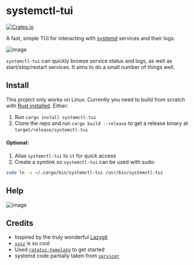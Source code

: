 # systemctl-tui

[![Crates.io](https://img.shields.io/crates/v/systemctl-tui.svg)](https://crates.io/crates/systemctl-tui)

A fast, simple TUI for interacting with [systemd](https://en.wikipedia.org/wiki/Systemd) services and their logs.

![image](https://github.com/rgwood/systemctl-tui/assets/26268125/da1d4f06-ea8d-4ea0-805e-d0e26e641cd6)

`systemctl-tui` can quickly browse service status and logs, as well as start/stop/restart services. It aims to do a small number of things well.

## Install

This project only works on Linux. Currently you need to build from scratch with [Rust installed](https://rustup.rs/). Either:

1. Run `cargo install systemctl-tui`
2. Clone the repo and run `cargo build --release` to get a release binary at `target/release/systemctl-tui`

#### Optional:

1. Alias `systemctl-tui` to `st` for quick access
2. Create a symlink so `systemctl-tui` can be used with sudo:
```sh
sudo ln -s ~/.cargo/bin/systemctl-tui /usr/bin/systemctl-tui
```

## Help
![image](https://github.com/rgwood/systemctl-tui/assets/26268125/512f269d-e221-4fa0-9479-a48f1b1a3f8d)

## Credits

- Inspired by the truly wonderful [Lazygit](https://github.com/jesseduffield/lazygit)
- [`sysz`](https://github.com/joehillen/sysz) is so cool
- Used [`ratatui-template`](https://github.com/kdheepak/ratatui-template/) to get started
- systemd code partially taken from [`servicer`](https://github.com/servicer-labs/servicer)
